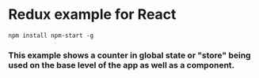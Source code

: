 # Redux example for React


```
npm install npm-start -g
```


### This example shows a counter in global state or "store" being used on the base level of the app as well as a component. 

